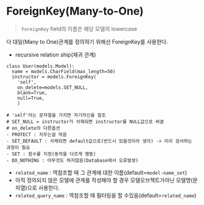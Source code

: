 # ForeignKey(Many-to-One)
> `ForeignKey` field의 이름은 해당 모델의 lowercase

다 대일(Many to One)관계를 정의하기 위해선 ForeignKey를 사용한다.


* recursive relation ship(재귀 관계)

```
class User(models.Model):
  name = models.CharField(max_length=50)
  instructor = models.ForeignKey(
    'self',
    on_delete=models.SET_NULL,
    blank=True,
    null=True,
    )

# 'self'라는 문자열을 가지면 자기자신을 참조
# SET_NULL = instructor가 삭제되면 instructor를 NULL값으로 바꿈
# on_delete의 다른옵션
- PROTECT : 지우는걸 막음
- SET_DEFAULT : 삭제되면 default값으로(반드시 있을것이라 생각) -> 미리 검사하는 과정이 필요
- SET : 함수를 지정(동작을 다르게 행동)
- DO_NOTHING : 아무것도 하지않음(Database에서 오류발생)

```

* `related_name` : 역참조할 때 그 관계에 대한 이름(default=`model-name_set`)
* 아직 정의되지 않은 모델에 관계를 작성해야 할 경우 모델오브젝트가아닌 모델명(문자열)으로 사용한다.
* `related_query_name` : 역참조할 때 필터링을 할 수있음(default=`related_name`)
